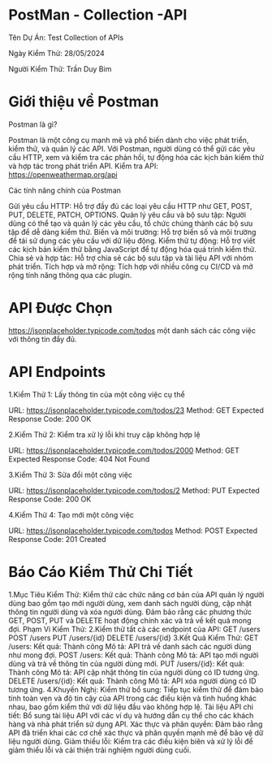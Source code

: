 # PostMan - Collection -API
Tên Dự Án: Test Collection of APIs

Ngày Kiểm Thử: 28/05/2024

Người Kiểm Thử: Trần Duy Bim

# Giới thiệu về Postman
Postman là gì?

Postman là một công cụ mạnh mẽ và phổ biến dành cho việc phát triển, kiểm thử, và quản lý các API. Với Postman, người dùng có thể gửi các yêu cầu HTTP, xem và kiểm tra các phản hồi, tự động hóa các kịch bản kiểm thử và hợp tác trong phát triển API.
Kiểm tra API: https://openweathermap.org/api

Các tính năng chính của Postman

Gửi yêu cầu HTTP: Hỗ trợ đầy đủ các loại yêu cầu HTTP như GET, POST, PUT, DELETE, PATCH, OPTIONS.
Quản lý yêu cầu và bộ sưu tập: Người dùng có thể tạo và quản lý các yêu cầu, tổ chức chúng thành các bộ sưu tập để dễ dàng kiểm thử.
Biến và môi trường: Hỗ trợ biến số và môi trường để tái sử dụng các yêu cầu với dữ liệu động.
Kiểm thử tự động: Hỗ trợ viết các kịch bản kiểm thử bằng JavaScript để tự động hóa quá trình kiểm thử.
Chia sẻ và hợp tác: Hỗ trợ chia sẻ các bộ sưu tập và tài liệu API với nhóm phát triển.
Tích hợp và mở rộng: Tích hợp với nhiều công cụ CI/CD và mở rộng tính năng thông qua các plugin.

# API Được Chọn
https://jsonplaceholder.typicode.com/todos một danh sách các công việc với thông tin đầy đủ.

# API Endpoints
1.Kiểm Thử 1: Lấy thông tin của một công việc cụ thể

URL: https://jsonplaceholder.typicode.com/todos/23
Method: GET
Expected Response Code: 200 OK

2.Kiểm Thử 2: Kiểm tra xử lý lỗi khi truy cập không hợp lệ

URL: https://jsonplaceholder.typicode.com/todos/2000
Method: GET
Expected Response Code: 404 Not Found

3.Kiểm Thử 3: Sửa đổi một công việc

URL: https://jsonplaceholder.typicode.com/todos/2
Method: PUT
Expected Response Code: 200 OK

4.Kiểm Thử 4: Tạo mới một công việc

URL: https://jsonplaceholder.typicode.com/todos
Method: POST
Expected Response Code: 201 Created

# Báo Cáo Kiểm Thử Chi Tiết
1.Mục Tiêu Kiểm Thử:
Kiểm thử các chức năng cơ bản của API quản lý người dùng bao gồm tạo mới người dùng, xem danh sách người dùng, cập nhật thông tin người dùng và xóa người dùng.
Đảm bảo rằng các phương thức GET, POST, PUT và DELETE hoạt động chính xác và trả về kết quả mong đợi.
Phạm Vi Kiểm Thử:
2.Kiểm thử tất cả các endpoint của API:
GET /users
POST /users
PUT /users/{id}
DELETE /users/{id}
3.Kết Quả Kiểm Thử:
GET /users:
Kết quả: Thành công
Mô tả: API trả về danh sách các người dùng như mong đợi.
POST /users:
Kết quả: Thành công
Mô tả: API tạo mới người dùng và trả về thông tin của người dùng mới.
PUT /users/{id}:
Kết quả: Thành công
Mô tả: API cập nhật thông tin của người dùng có ID tương ứng.
DELETE /users/{id}:
Kết quả: Thành công
Mô tả: API xóa người dùng có ID tương ứng.
4.Khuyến Nghị:
Kiểm thử bổ sung: Tiếp tục kiểm thử để đảm bảo tính toàn vẹn và độ tin cậy của API trong các điều kiện và tình huống khác nhau, bao gồm kiểm thử với dữ liệu đầu vào không hợp lệ.
Tài liệu API chi tiết: Bổ sung tài liệu API với các ví dụ và hướng dẫn cụ thể cho các khách hàng và nhà phát triển sử dụng API.
Xác thực và phân quyền: Đảm bảo rằng API đã triển khai các cơ chế xác thực và phân quyền mạnh mẽ để bảo vệ dữ liệu người dùng.
Giảm thiểu lỗi: Kiểm tra các điều kiện biên và xử lý lỗi để giảm thiểu lỗi và cải thiện trải nghiệm người dùng cuối.
